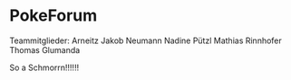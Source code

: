 # PokeForum
Teammitglieder:
Arneitz Jakob
Neumann Nadine
Pützl Mathias
Rinnhofer Thomas
Glumanda

So a Schmorrn!!!!!!